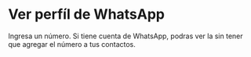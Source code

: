 # Ver perfíl de WhatsApp
Ingresa un número. Si tiene cuenta de WhatsApp, podras ver la sin tener que agregar el número a tus contactos.